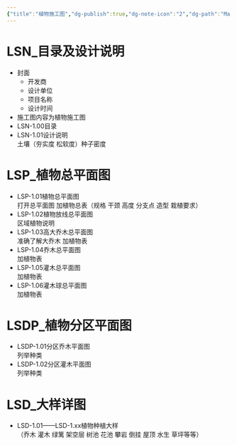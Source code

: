 ```yaml
---
{"title":"植物施工图","dg-publish":true,"dg-note-icon":"2","dg-path":"Major/Construction/Working Drawing/植物施工图.md","permalink":"/Major/Construction/Working Drawing/植物施工图/","dgPassFrontmatter":true,"noteIcon":"2","created":"2024-10-09T09:33:04.000+08:00","updated":"2024-11-05T23:56:24.553+08:00"}
---
```


# LSN_目录及设计说明 
-  封面  
	-   开发商  
	-   设计单位  
	-   项目名称  
	-   设计时间  
-   施工图内容为植物施工图  
-   LSN-1.00目录  
-   LSN-1.01设计说明  
    土壤（夯实度 松软度）种子密度
# LSP_植物总平面图 
-   LSP-1.01植物总平面图  
    打开总平面图 加植物总表（规格 干颈 高度 分支点 造型 栽植要求）
-   LSP-1.02植物放线总平面图  
    区域植物说明
-   LSP-1.03高大乔木总平面图  
    准确了解大乔木 加植物表
-   LSP-1.04乔木总平面图  
    加植物表
-   LSP-1.05灌木总平面图  
    加植物表
-   LSP-1.06灌木球总平面图  
    加植物表
# LSDP_植物分区平面图 
-   LSDP-1.01分区乔木平面图  
    列举种类
-   LSDP-1.02分区灌木平面图  
    列举种类
# LSD_大样详图 
-   LSD-1.01——LSD-1.xx植物种植大样  
    （乔木 灌木 绿篱 架空层 树池 花池 攀岩 倒挂 屋顶 水生 草坪等等）